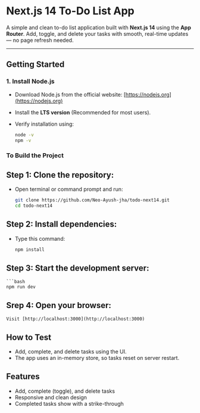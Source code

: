 # Next.js 14 To-Do List App

A simple and clean to-do list application built with **Next.js 14** using the **App Router**. Add, toggle, and delete your tasks with smooth, real-time updates — no page refresh needed.


---

## Getting Started

### 1. Install Node.js

- Download Node.js from the official website: [https://nodejs.org](https://nodejs.org)
- Install the **LTS version** (Recommended for most users).
- Verify installation using:

  ```bash
  node -v
  npm -v


### To Build the Project

## Step 1: Clone the repository:
- Open terminal or command prompt and run:

    ```bash
    git clone https://github.com/Neo-Ayush-jha/todo-next14.git
    cd todo-next14

## Step 2: Install dependencies:
- Type this command:

    ```bash
    npm install

## Step 3: Start the development server:
    
    ```bash
    npm run dev

## Srep 4: Open your browser:
    Visit [http://localhost:3000](http://localhost:3000)

## How to Test
    
- Add, complete, and delete tasks using the UI.
- The app uses an in-memory store, so tasks reset on server restart.

## Features
- Add, complete (toggle), and delete tasks
- Responsive and clean design
- Completed tasks show with a strike-through

````
